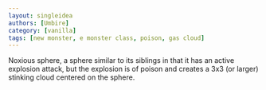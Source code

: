 ```yaml
---
layout: singleidea
authors: [Umbire]
category: [vanilla]
tags: [new monster, e monster class, poison, gas cloud]
---
```

Noxious sphere, a sphere similar to its siblings in that it has an active
explosion attack, but the explosion is of poison and creates a 3x3 (or larger)
stinking cloud centered on the sphere.
